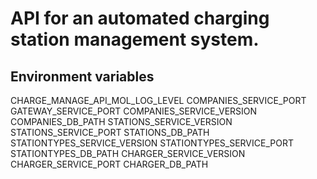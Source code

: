 # API for an automated charging station management system.

## Environment variables

CHARGE_MANAGE_API_MOL_LOG_LEVEL
COMPANIES_SERVICE_PORT
GATEWAY_SERVICE_PORT
COMPANIES_SERVICE_VERSION
COMPANIES_DB_PATH
STATIONS_SERVICE_VERSION
STATIONS_SERVICE_PORT
STATIONS_DB_PATH
STATIONTYPES_SERVICE_VERSION
STATIONTYPES_SERVICE_PORT
STATIONTYPES_DB_PATH
CHARGER_SERVICE_VERSION
CHARGER_SERVICE_PORT
CHARGER_DB_PATH